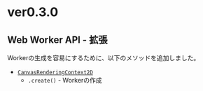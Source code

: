 # ver0.3.0

## Web Worker API - 拡張

Workerの生成を容易にするために、以下のメソッドを追加しました。

- [`CanvasRenderingContext2D`](./../refs/Worker/_.md)
    - `.create()` - Workerの作成
